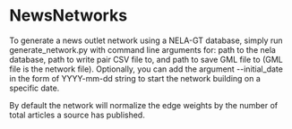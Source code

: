 # NewsNetworks

To generate a news outlet network using a NELA-GT database, simply run generate_network.py with command line arguments for: path to the nela database, path to write pair CSV file to, and path to save GML file to (GML file is the network file). Optionally, you can add the argument --initial_date in the form of YYYY-mm-dd string to start the network building on a specific date.

By default the network will normalize the edge weights by the number of total articles a source has published. 
